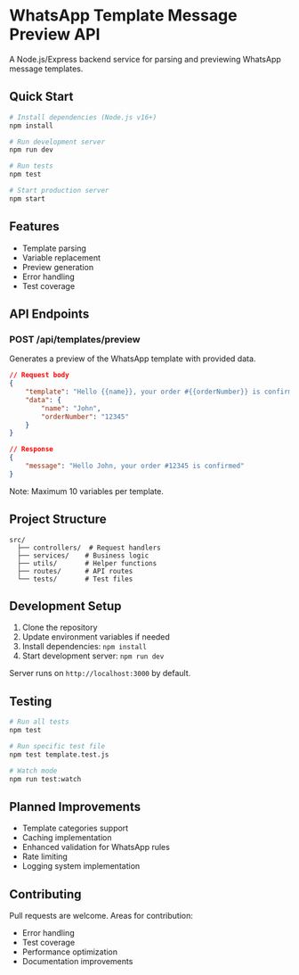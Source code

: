 # WhatsApp Template Message Preview API

A Node.js/Express backend service for parsing and previewing WhatsApp message templates.

## Quick Start

```bash
# Install dependencies (Node.js v16+)
npm install

# Run development server
npm run dev

# Run tests
npm test

# Start production server
npm start
```

## Features
- Template parsing
- Variable replacement
- Preview generation
- Error handling
- Test coverage

## API Endpoints

### POST /api/templates/preview
Generates a preview of the WhatsApp template with provided data.

```json
// Request body
{
    "template": "Hello {{name}}, your order #{{orderNumber}} is confirmed",
    "data": {
        "name": "John",
        "orderNumber": "12345"
    }
}

// Response
{
    "message": "Hello John, your order #12345 is confirmed"
}
```

Note: Maximum 10 variables per template.

## Project Structure
```
src/
  ├── controllers/  # Request handlers
  ├── services/    # Business logic
  ├── utils/       # Helper functions
  ├── routes/      # API routes
  └── tests/       # Test files
```

## Development Setup

1. Clone the repository
2. Update environment variables if needed
3. Install dependencies: `npm install`
4. Start development server: `npm run dev`

Server runs on `http://localhost:3000` by default.

## Testing

```bash
# Run all tests
npm test

# Run specific test file
npm test template.test.js

# Watch mode
npm run test:watch
```

## Planned Improvements
- Template categories support
- Caching implementation
- Enhanced validation for WhatsApp rules
- Rate limiting
- Logging system implementation

## Contributing
Pull requests are welcome. Areas for contribution:
- Error handling
- Test coverage
- Performance optimization
- Documentation improvements